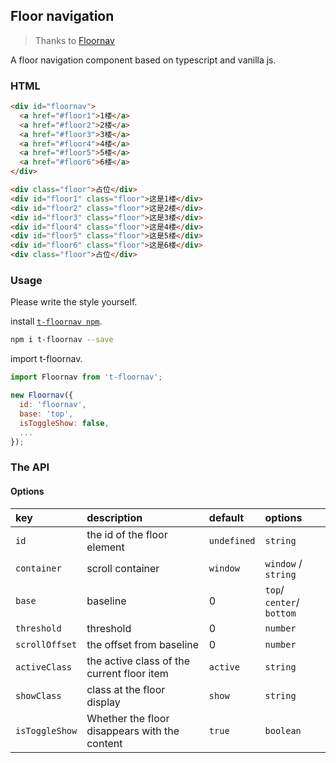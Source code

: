 ## Floor navigation

> Thanks to [Floornav](https://github.com/athm-fe/floornav)

A floor navigation component based on typescript and vanilla js.

### HTML

``` html
<div id="floornav">
  <a href="#floor1">1楼</a>
  <a href="#floor2">2楼</a>
  <a href="#floor3">3楼</a>
  <a href="#floor4">4楼</a>
  <a href="#floor5">5楼</a>
  <a href="#floor6">6楼</a>
</div>

<div class="floor">占位</div>
<div id="floor1" class="floor">这是1楼</div>
<div id="floor2" class="floor">这是2楼</div>
<div id="floor3" class="floor">这是3楼</div>
<div id="floor4" class="floor">这是4楼</div>
<div id="floor5" class="floor">这是5楼</div>
<div id="floor6" class="floor">这是6楼</div>
<div class="floor">占位</div>
```

### Usage

Please write the style yourself.

install [`t-floornav npm`](https://www.npmjs.com/package/t-floornav).

``` bash
npm i t-floornav --save
```

import t-floornav.

``` js
import Floornav from 't-floornav';

new Floornav({
  id: 'floornav',
  base: 'top',
  isToggleShow: false,
  ...
});
```

### The API

#### Options

| key | description  | default | options|
| :------------ |:---------------|:-----|:----|
| `id` | the id of the floor element | `undefined` | `string` |
| `container` | scroll container | `window` | `window` / `string` |
| `base`      | baseline  |   0 | `top`/ `center`/ `bottom` |
| `threshold` | threshold  |  0 | `number` |
| `scrollOffset` | the offset from baseline |   0 | `number` |
| `activeClass` | the active class of the current floor item  | `active` | `string`  |
| `showClass` |  class at the floor display      |   `show` | `string` |
| `isToggleShow` | Whether the floor disappears with the content  | `true` | `boolean` |
